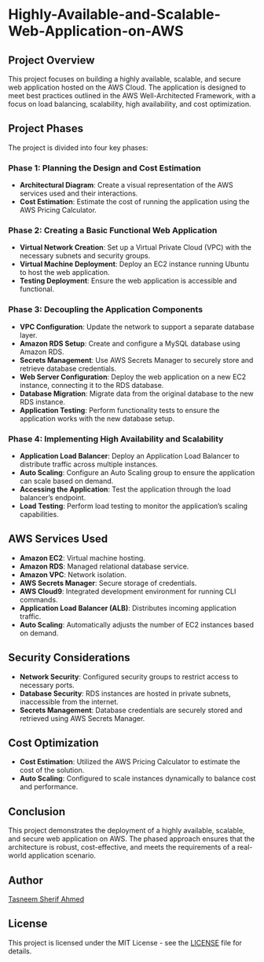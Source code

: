 # Highly-Available-and-Scalable-Web-Application-on-AWS

## Project Overview
This project focuses on building a highly available, scalable, and secure web application hosted on the AWS Cloud. The application is designed to meet best practices outlined in the AWS Well-Architected Framework, with a focus on load balancing, scalability, high availability, and cost optimization.

## Project Phases
The project is divided into four key phases:

### Phase 1: Planning the Design and Cost Estimation
- **Architectural Diagram**: Create a visual representation of the AWS services used and their interactions.
- **Cost Estimation**: Estimate the cost of running the application using the AWS Pricing Calculator.

### Phase 2: Creating a Basic Functional Web Application
- **Virtual Network Creation**: Set up a Virtual Private Cloud (VPC) with the necessary subnets and security groups.
- **Virtual Machine Deployment**: Deploy an EC2 instance running Ubuntu to host the web application.
- **Testing Deployment**: Ensure the web application is accessible and functional.

### Phase 3: Decoupling the Application Components
- **VPC Configuration**: Update the network to support a separate database layer.
- **Amazon RDS Setup**: Create and configure a MySQL database using Amazon RDS.
- **Secrets Management**: Use AWS Secrets Manager to securely store and retrieve database credentials.
- **Web Server Configuration**: Deploy the web application on a new EC2 instance, connecting it to the RDS database.
- **Database Migration**: Migrate data from the original database to the new RDS instance.
- **Application Testing**: Perform functionality tests to ensure the application works with the new database setup.

### Phase 4: Implementing High Availability and Scalability
- **Application Load Balancer**: Deploy an Application Load Balancer to distribute traffic across multiple instances.
- **Auto Scaling**: Configure an Auto Scaling group to ensure the application can scale based on demand.
- **Accessing the Application**: Test the application through the load balancer’s endpoint.
- **Load Testing**: Perform load testing to monitor the application’s scaling capabilities.

## AWS Services Used
- **Amazon EC2**: Virtual machine hosting.
- **Amazon RDS**: Managed relational database service.
- **Amazon VPC**: Network isolation.
- **AWS Secrets Manager**: Secure storage of credentials.
- **AWS Cloud9**: Integrated development environment for running CLI commands.
- **Application Load Balancer (ALB)**: Distributes incoming application traffic.
- **Auto Scaling**: Automatically adjusts the number of EC2 instances based on demand.

## Security Considerations
- **Network Security**: Configured security groups to restrict access to necessary ports.
- **Database Security**: RDS instances are hosted in private subnets, inaccessible from the internet.
- **Secrets Management**: Database credentials are securely stored and retrieved using AWS Secrets Manager.

## Cost Optimization
- **Cost Estimation**: Utilized the AWS Pricing Calculator to estimate the cost of the solution.
- **Auto Scaling**: Configured to scale instances dynamically to balance cost and performance.

## Conclusion
This project demonstrates the deployment of a highly available, scalable, and secure web application on AWS. The phased approach ensures that the architecture is robust, cost-effective, and meets the requirements of a real-world application scenario.

## Author
[Tasneem Sherif Ahmed](mailto:your-email@example.com)

## License
This project is licensed under the MIT License - see the [LICENSE](LICENSE) file for details.
